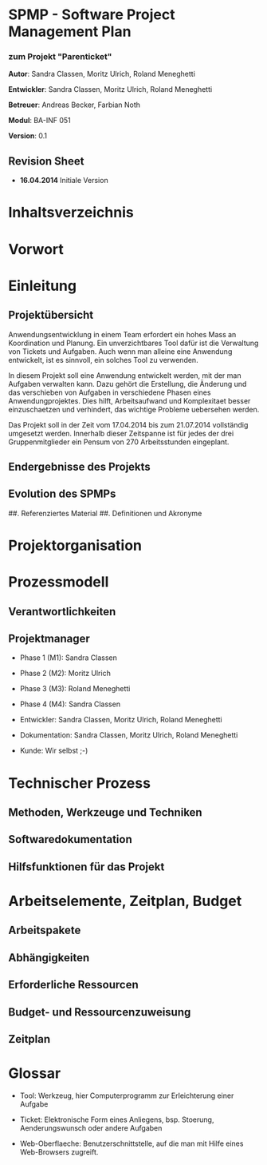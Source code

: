 # SPMP - Software Project Management Plan
### zum Projekt "Parenticket"

**Autor**: Sandra Classen, Moritz Ulrich, Roland Meneghetti

**Entwickler**: Sandra Classen, Moritz Ulrich, Roland Meneghetti

**Betreuer**: Andreas Becker, Farbian Noth

**Modul**: BA-INF 051

**Version**: 0.1

## Revision Sheet

* **16.04.2014** Initiale Version

# Inhaltsverzeichnis
# Vorwort

# Einleitung
## Projektübersicht

Anwendungsentwicklung in einem Team erfordert ein hohes Mass an
Koordination und Planung. Ein unverzichtbares Tool dafür ist die
Verwaltung von Tickets und Aufgaben. Auch wenn man alleine eine
Anwendung entwickelt, ist es sinnvoll, ein solches Tool zu verwenden.

In diesem Projekt soll eine Anwendung entwickelt werden, mit der man
Aufgaben verwalten kann. Dazu gehört die Erstellung, die Änderung und
das verschieben von Aufgaben in verschiedene Phasen eines
Anwendungprojektes. Dies hilft, Arbeitsaufwand und Komplexitaet besser
einzuschaetzen und verhindert, das wichtige Probleme uebersehen
werden.

Das Projekt soll in der Zeit vom 17.04.2014 bis zum 21.07.2014
vollständig umgesetzt werden. Innerhalb dieser Zeitspanne ist für
jedes der drei Gruppenmitglieder ein Pensum von 270 Arbeitsstunden
eingeplant.

## Endergebnisse des Projekts
## Evolution des SPMPs
##. Referenziertes Material
##. Definitionen und Akronyme
# Projektorganisation
# Prozessmodell
## Verantwortlichkeiten

## Projektmanager

* Phase 1 (M1): Sandra Classen
* Phase 2 (M2): Moritz Ulrich
* Phase 3 (M3): Roland Meneghetti
* Phase 4 (M4): Sandra Classen


* Entwickler: Sandra Classen, Moritz Ulrich, Roland Meneghetti
* Dokumentation: Sandra Classen, Moritz Ulrich, Roland Meneghetti
* Kunde: Wir selbst ;-)

# Technischer Prozess
## Methoden, Werkzeuge und Techniken
## Softwaredokumentation
## Hilfsfunktionen für das Projekt
# Arbeitselemente, Zeitplan, Budget
## Arbeitspakete
## Abhängigkeiten
## Erforderliche Ressourcen
## Budget- und Ressourcenzuweisung
## Zeitplan
# Glossar

- Tool: Werkzeug, hier Computerprogramm zur Erleichterung einer
  Aufgabe

- Ticket: Elektronische Form eines Anliegens, bsp. Stoerung,
  Aenderungswunsch oder andere Aufgaben

- Web-Oberflaeche: Benutzerschnittstelle, auf die man mit Hilfe eines
  Web-Browsers zugreift.
